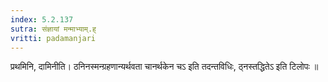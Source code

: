 ```yaml
---
index: 5.2.137
sutra: संज्ञायां मन्माभ्याम्.ह्
vritti: padamanjari
---
```


 प्रथमिनि, दामिनीति। ठनिनस्मन्ग्रहणान्यर्थवता चानर्थकेन चऽ इति तदन्तविधिः, ठ्नस्तद्धितेऽ इति टिलोपः ॥